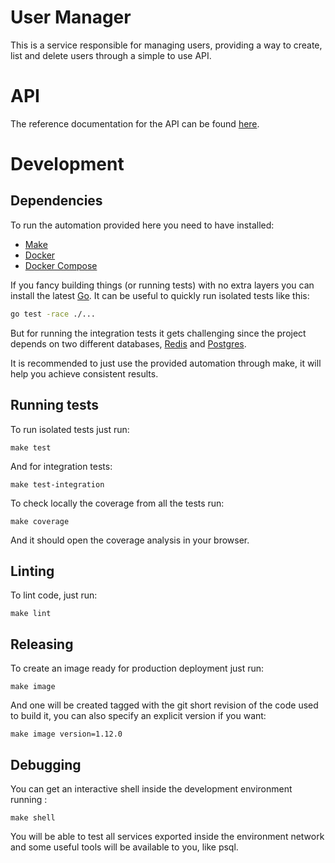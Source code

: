 # User Manager

This is a service responsible for managing users, providing a way
to create, list and delete users through a simple to use API.

# API

The reference documentation for the API can be found [here](docs/api.md).

# Development

## Dependencies

To run the automation provided here you need to have installed:

* [Make](https://www.gnu.org/software/make/)
* [Docker](https://docs.docker.com/get-docker/)
* [Docker Compose](https://docs.docker.com/compose/install/)

If you fancy building things (or running tests) with no extra layers
you can install the latest [Go](https://golang.org/doc/install). It can
be useful to quickly run isolated tests like this:

```sh
go test -race ./...
```

But for running the integration tests it gets challenging since the
project depends on two different databases, [Redis](https://redis.io/)
and [Postgres](https://www.postgresql.org/).

It is recommended to just use the provided automation through make,
it will help you achieve consistent results.


## Running tests

To run isolated tests just run:

```
make test
```

And for integration tests:

```
make test-integration
```

To check locally the coverage from all the tests run:

```
make coverage
```

And it should open the coverage analysis in your browser.


## Linting

To lint code, just run:

```
make lint
```

## Releasing

To create an image ready for production deployment just run:

```
make image
```

And one will be created tagged with the git short revision of the
code used to build it, you can also specify an explicit version
if you want:

```
make image version=1.12.0
```

## Debugging

You can get an interactive shell inside the development environment
running :

```
make shell
```

You will be able to test all services exported inside the environment
network and some useful tools will be available to you, like psql.
